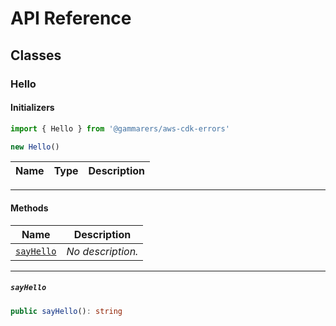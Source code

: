 # API Reference <a name="API Reference" id="api-reference"></a>



## Classes <a name="Classes" id="Classes"></a>

### Hello <a name="Hello" id="@gammarers/aws-cdk-errors.Hello"></a>

#### Initializers <a name="Initializers" id="@gammarers/aws-cdk-errors.Hello.Initializer"></a>

```typescript
import { Hello } from '@gammarers/aws-cdk-errors'

new Hello()
```

| **Name** | **Type** | **Description** |
| --- | --- | --- |

---

#### Methods <a name="Methods" id="Methods"></a>

| **Name** | **Description** |
| --- | --- |
| <code><a href="#@gammarers/aws-cdk-errors.Hello.sayHello">sayHello</a></code> | *No description.* |

---

##### `sayHello` <a name="sayHello" id="@gammarers/aws-cdk-errors.Hello.sayHello"></a>

```typescript
public sayHello(): string
```





